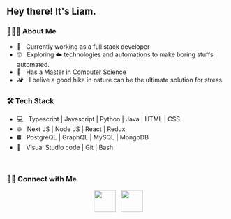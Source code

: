 <h2> Hey there! It's Liam.</h2>

<h3> 👨🏻‍💻 About Me </h3>

- 🔭 &nbsp; Currently working as a full stack developer 
- 🤓 &nbsp; Exploring ☁️  technologies and automations to make boring stuffs automated.
- 🧠 &nbsp; Has a Master in Computer Science
- 🏕️ &nbsp; I belive a good hike in nature can be the ultimate solution for stress. 

<h3>🛠 Tech Stack</h3>

- 💻 &nbsp; Typescript | Javascript | Python | Java | HTML | CSS
- 🌐 &nbsp; Next JS | Node JS | React | Redux
- 🛢 &nbsp; PostgreQL | GraphQL | MySQL | MongoDB
- 🔧 &nbsp; Visual Studio code | Git | Bash

<br>

<h3> 🤝🏻 Connect with Me </h3>

<p align="center">
&nbsp; <a href="https://www.linkedin.com/in/liam-nguyen-36198bb3/" target="_blank" rel="noopener noreferrer"><img src="https://img.icons8.com/plasticine/100/000000/linkedin.png" width="50" /></a>
&nbsp; <a href="mailto:liam.nguyen.dev@gmail.com" target="_blank" rel="noopener noreferrer"><img src="https://img.icons8.com/plasticine/100/000000/gmail.png"  width="50" /></a>
</p>

